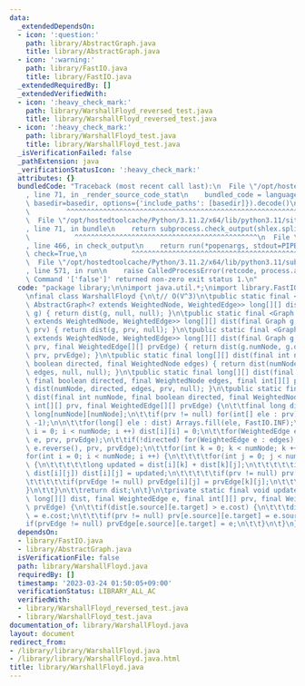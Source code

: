 ```yaml
---
data:
  _extendedDependsOn:
  - icon: ':question:'
    path: library/AbstractGraph.java
    title: library/AbstractGraph.java
  - icon: ':warning:'
    path: library/FastIO.java
    title: library/FastIO.java
  _extendedRequiredBy: []
  _extendedVerifiedWith:
  - icon: ':heavy_check_mark:'
    path: library/WarshallFloyd_reversed_test.java
    title: library/WarshallFloyd_reversed_test.java
  - icon: ':heavy_check_mark:'
    path: library/WarshallFloyd_test.java
    title: library/WarshallFloyd_test.java
  _isVerificationFailed: false
  _pathExtension: java
  _verificationStatusIcon: ':heavy_check_mark:'
  attributes: {}
  bundledCode: "Traceback (most recent call last):\n  File \"/opt/hostedtoolcache/Python/3.11.2/x64/lib/python3.11/site-packages/onlinejudge_verify/documentation/build.py\"\
    , line 71, in _render_source_code_stat\n    bundled_code = language.bundle(stat.path,\
    \ basedir=basedir, options={'include_paths': [basedir]}).decode()\n          \
    \         ^^^^^^^^^^^^^^^^^^^^^^^^^^^^^^^^^^^^^^^^^^^^^^^^^^^^^^^^^^^^^^^^^^^^^^^^^^^^^^^^^\n\
    \  File \"/opt/hostedtoolcache/Python/3.11.2/x64/lib/python3.11/site-packages/onlinejudge_verify/languages/user_defined.py\"\
    , line 71, in bundle\n    return subprocess.check_output(shlex.split(command))\n\
    \           ^^^^^^^^^^^^^^^^^^^^^^^^^^^^^^^^^^^^^^^^^^^^^\n  File \"/opt/hostedtoolcache/Python/3.11.2/x64/lib/python3.11/subprocess.py\"\
    , line 466, in check_output\n    return run(*popenargs, stdout=PIPE, timeout=timeout,\
    \ check=True,\n           ^^^^^^^^^^^^^^^^^^^^^^^^^^^^^^^^^^^^^^^^^^^^^^^^^^^^^^^^^\n\
    \  File \"/opt/hostedtoolcache/Python/3.11.2/x64/lib/python3.11/subprocess.py\"\
    , line 571, in run\n    raise CalledProcessError(retcode, process.args,\nsubprocess.CalledProcessError:\
    \ Command '['false']' returned non-zero exit status 1.\n"
  code: "package library;\n\nimport java.util.*;\nimport library.FastIO;\nimport library.AbstractGraph;\n\
    \nfinal class WarshallFloyd {\n\t// O(V^3)\n\tpublic static final <Graph extends\
    \ AbstractGraph<? extends WeightedNode, WeightedEdge>> long[][] dist(final Graph\
    \ g) { return dist(g, null, null); }\n\tpublic static final <Graph extends AbstractGraph<?\
    \ extends WeightedNode, WeightedEdge>> long[][] dist(final Graph g, final int[][]\
    \ prv) { return dist(g, prv, null); }\n\tpublic static final <Graph extends AbstractGraph<?\
    \ extends WeightedNode, WeightedEdge>> long[][] dist(final Graph g, final int[][]\
    \ prv, final WeightedEdge[][] prvEdge) { return dist(g.numNode, g.directed, g.edges(),\
    \ prv, prvEdge); }\n\tpublic static final long[][] dist(final int numNode, final\
    \ boolean directed, final WeightedNode edges) { return dist(numNode, directed,\
    \ edges, null, null); }\n\tpublic static final long[][] dist(final int numNode,\
    \ final boolean directed, final WeightedNode edges, final int[][] prv) { return\
    \ dist(numNode, directed, edges, prv, null); }\n\tpublic static final long[][]\
    \ dist(final int numNode, final boolean directed, final WeightedNode edges, final\
    \ int[][] prv, final WeightedEdge[][] prvEdge) {\n\t\tfinal long dist[][] = new\
    \ long[numNode][numNode];\n\t\tif(prv != null) for(int[] ele : prv) Arrays.fill(ele,\
    \ -1);\n\n\t\tfor(long[] ele : dist) Arrays.fill(ele, FastIO.INF);\n\t\tfor(int\
    \ i = 0; i < numNode; i ++) dist[i][i] = 0;\n\t\tfor(WeightedEdge e : edges) updateDist(dist,\
    \ e, prv, prvEdge);\n\t\tif(!directed) for(WeightedEdge e : edges) updateDist(dist,\
    \ e.reverse(), prv, prvEdge);\n\t\tfor(int k = 0; k < numNode; k ++) {\n\t\t\t\
    for(int i = 0; i < numNode; i ++) {\n\t\t\t\tfor(int j = 0; j < numNode; j ++)\
    \ {\n\t\t\t\t\tlong updated = dist[i][k] + dist[k][j];\n\t\t\t\t\tif(updated <\
    \ dist[i][j]) dist[i][j] = updated;\n\t\t\t\t\tif(prv != null) prv[i][j] = prv[k][j];\n\
    \t\t\t\t\tif(prvEdge != null) prvEdge[i][j] = prvEdge[k][j];\n\t\t\t\t}\n\t\t\t\
    }\n\t\t}\n\t\treturn dist;\n\t}\n\tprivate static final void updateDist(final\
    \ long[][] dist, final WeightedEdge e, final int[][] prv, final WeightedEdge[][]\
    \ prvEdge) {\n\t\tif(dist[e.source][e.target] > e.cost) {\n\t\t\tdist[e.source][e.target]\
    \ = e.cost;\n\t\t\tif(prv != null) prv[e.source][e.target] = e.source;\n\t\t\t\
    if(prvEdge != null) prvEdge[e.source][e.target] = e;\n\t\t}\n\t}\n}"
  dependsOn:
  - library/FastIO.java
  - library/AbstractGraph.java
  isVerificationFile: false
  path: library/WarshallFloyd.java
  requiredBy: []
  timestamp: '2023-03-24 01:50:05+09:00'
  verificationStatus: LIBRARY_ALL_AC
  verifiedWith:
  - library/WarshallFloyd_reversed_test.java
  - library/WarshallFloyd_test.java
documentation_of: library/WarshallFloyd.java
layout: document
redirect_from:
- /library/library/WarshallFloyd.java
- /library/library/WarshallFloyd.java.html
title: library/WarshallFloyd.java
---
```

